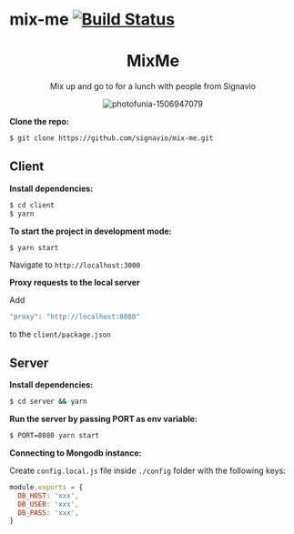 # mix-me [![Build Status](https://travis-ci.org/signavio/mix-me.svg?branch=master)](https://travis-ci.org/signavio/mix-me)

<div align="center">
<h1>MixMe</h1>

Mix up and go to for a lunch with people from Signavio
</div>

<div align='center'>

![photofunia-1506947079](https://user-images.githubusercontent.com/9251327/31077346-7d589bf2-a77e-11e7-8da5-fcf1e944fb88.jpg)

</div>

**Clone the repo:**
```bash
$ git clone https://github.com/signavio/mix-me.git
```

## Client

**Install dependencies:**
```bash
$ cd client
$ yarn
```

**To start the project in development mode:**
```bash
$ yarn start
```

Navigate to `http://localhost:3000`

**Proxy requests to the local server**

Add

```javascript
"proxy": "http://localhost:8080"
```
to the `client/package.json` 

## Server

**Install dependencies:**

```bash
$ cd server && yarn
```

**Run the server by passing PORT as env variable:**

```bash
$ PORT=8080 yarn start
```

**Connecting to Mongodb instance:**

Create `config.local.js` file inside `./config` folder with the following keys:

```javascript
module.exports = {
  DB_HOST: 'xxx',
  DB_USER: 'xxx',
  DB_PASS: 'xxx',
}
```